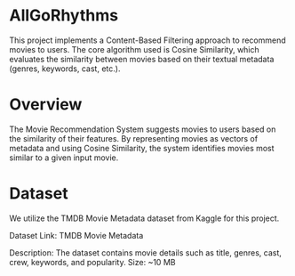 # AllGoRhythms
This project implements a Content-Based Filtering approach to recommend movies to users. The core algorithm used is Cosine Similarity, which evaluates the similarity between movies based on their textual metadata (genres, keywords, cast, etc.).
# Overview
The Movie Recommendation System suggests movies to users based on the similarity of their features. By representing movies as vectors of metadata and using Cosine Similarity, the system identifies movies most similar to a given input movie.
# Dataset
We utilize the TMDB Movie Metadata dataset from Kaggle for this project.

Dataset Link: TMDB Movie Metadata

Description: The dataset contains movie details such as title, genres, cast, crew, keywords, and popularity.
Size: ~10 MB



